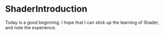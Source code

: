 # ShaderIntroduction
Today is a good beginning. I hope that I can stick up the learning of Shader, and note the experience.
